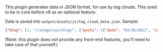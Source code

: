 This plugin generates data in JSON format, for use by tag clouds. This used to be in core before v8 as an optional feature.

Data is saved into `output/assets/js/tag_cloud_data.json`. Sample:

```json
{"blog": [1, "/categories/blog/", {"posts": [{"date": "03/30/2012", "isodate": "2012-03-30T23:00:00-03:00", "title": "Welcome to Nikola", "url": "/posts/welcome-to-nikola/"}]}]}
````

(Note: this plugin does *not* provide any front-end features, you’ll need to
take care of that yourself.)
